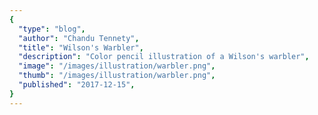 ```yaml
---
{
  "type": "blog",
  "author": "Chandu Tennety",
  "title": "Wilson's Warbler",
  "description": "Color pencil illustration of a Wilson's warbler",
  "image": "/images/illustration/warbler.png",
  "thumb": "/images/illustration/warbler.png",
  "published": "2017-12-15",
}
---
```

